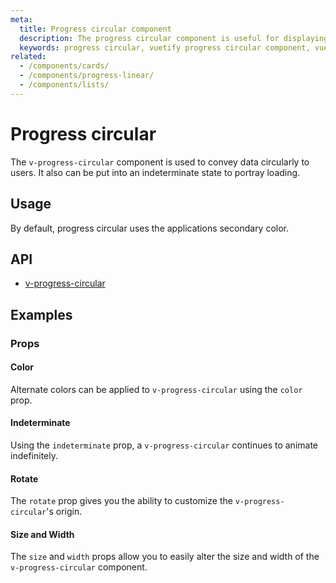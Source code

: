 ```yaml
---
meta:
  title: Progress circular component
  description: The progress circular component is useful for displaying a visual indicator of numerical data in a circle.
  keywords: progress circular, vuetify progress circular component, vue progress circular component, circular progress
related:
  - /components/cards/
  - /components/progress-linear/
  - /components/lists/
---
```


# Progress circular

The `v-progress-circular` component is used to convey data circularly to users. It also can be put into an indeterminate state to portray loading.

<entry-ad />

## Usage

By default, progress circular uses the applications secondary color.

<example file="v-progress-circular/usage" />

## API

- [v-progress-circular](../../api/v-progress-circular)

## Examples

### Props

#### Color

Alternate colors can be applied to `v-progress-circular` using the `color` prop.

<example file="v-progress-circular/prop-color" />

#### Indeterminate

Using the `indeterminate` prop, a `v-progress-circular` continues to animate indefinitely.

<example file="v-progress-circular/prop-indeterminate" />

#### Rotate

The `rotate` prop gives you the ability to customize the `v-progress-circular`'s origin.

<example file="v-progress-circular/prop-rotate" />

#### Size and Width

The `size` and `width` props allow you to easily alter the size and width of the `v-progress-circular` component.

<example file="v-progress-circular/prop-size-and-width" />

<backmatter />
